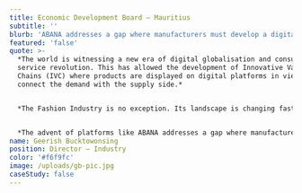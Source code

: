 ```yaml
---
title: Economic Development Board – Mauritius
subtitle: ''
blurb: 'ABANA addresses a gap where manufacturers must develop a digital identity that can be connected directly to buyers to respond to their exigencies in fashion, taking into consideration the demand of the new generations'
featured: 'false'
quote: >-
  *The world is witnessing a new era of digital globalisation and consumer
  service revolution. This has allowed the development of Innovative Value
  Chains (IVC) where products are displayed on digital platforms in view to
  connect the demand with the supply side.*


  *The Fashion Industry is no exception. Its landscape is changing fast, particularly with the emergence of a new middle class in Africa that favours digital technology, which results in a growing number of consumers that is being facilitated through an improvement in electronic payment services.*


  *The advent of platforms like ABANA addresses a gap where manufacturers must develop a digital identity that can be connected directly to buyers to respond to their exigencies in fashion, taking into consideration the demand of the new generations. ABANA stands as a ‘one-stop shop’ to address the challenges of developing a world-class product from yarn to fashion, and gives a boost to Trade & Business with Africa. In this process, Mauritius leads the UNCTAD Productive Capacities Index standing as an unflinching partner and positions itself as a strategic hub for the region.*
name: Geerish Bucktowonsing
position: Director – Industry
color: '#f6f9fc'
image: /uploads/gb-pic.jpg
caseStudy: false
---
```

